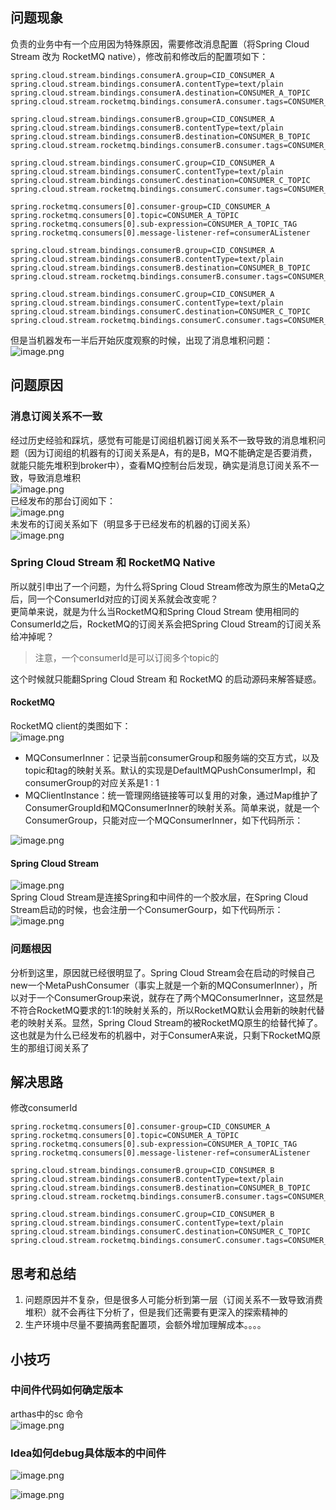 ## 问题现象
负责的业务中有一个应用因为特殊原因，需要修改消息配置（将Spring Cloud Stream 改为 RocketMQ native），修改前和修改后的配置项如下：
```properties
spring.cloud.stream.bindings.consumerA.group=CID_CONSUMER_A
spring.cloud.stream.bindings.consumerA.contentType=text/plain
spring.cloud.stream.bindings.consumerA.destination=CONSUMER_A_TOPIC
spring.cloud.stream.rocketmq.bindings.consumerA.consumer.tags=CONSUMER_A_TOPIC_TAG

spring.cloud.stream.bindings.consumerB.group=CID_CONSUMER_A
spring.cloud.stream.bindings.consumerB.contentType=text/plain
spring.cloud.stream.bindings.consumerB.destination=CONSUMER_B_TOPIC
spring.cloud.stream.rocketmq.bindings.consumerB.consumer.tags=CONSUMER_B_TOPIC_TAG

spring.cloud.stream.bindings.consumerC.group=CID_CONSUMER_A
spring.cloud.stream.bindings.consumerC.contentType=text/plain
spring.cloud.stream.bindings.consumerC.destination=CONSUMER_C_TOPIC
spring.cloud.stream.rocketmq.bindings.consumerC.consumer.tags=CONSUMER_C_TOPIC_TAG
```
```properties
spring.rocketmq.consumers[0].consumer-group=CID_CONSUMER_A
spring.rocketmq.consumers[0].topic=CONSUMER_A_TOPIC
spring.rocketmq.consumers[0].sub-expression=CONSUMER_A_TOPIC_TAG
spring.rocketmq.consumers[0].message-listener-ref=consumerAListener

spring.cloud.stream.bindings.consumerB.group=CID_CONSUMER_A
spring.cloud.stream.bindings.consumerB.contentType=text/plain
spring.cloud.stream.bindings.consumerB.destination=CONSUMER_B_TOPIC
spring.cloud.stream.rocketmq.bindings.consumerB.consumer.tags=CONSUMER_B_TOPIC_TAG

spring.cloud.stream.bindings.consumerC.group=CID_CONSUMER_A
spring.cloud.stream.bindings.consumerC.contentType=text/plain
spring.cloud.stream.bindings.consumerC.destination=CONSUMER_C_TOPIC
spring.cloud.stream.rocketmq.bindings.consumerC.consumer.tags=CONSUMER_C_TOPIC_TAG
```
但是当机器发布一半后开始灰度观察的时候，出现了消息堆积问题：<br />![image.png](https://cdn.nlark.com/yuque/0/2023/png/719664/1682427421166-51c052e1-7992-4ed3-b71e-21d9bdd0709a.png#averageHue=%23f0f1ef&clientId=u77d3dd1b-a691-4&from=paste&height=247&id=ua9c360cd&originHeight=494&originWidth=836&originalType=binary&ratio=2&rotation=0&showTitle=false&size=128848&status=done&style=none&taskId=u5374b2fd-40da-4248-aa2f-fcab3f2dede&title=&width=418)
## 问题原因
### 消息订阅关系不一致
经过历史经验和踩坑，感觉有可能是订阅组机器订阅关系不一致导致的消息堆积问题（因为订阅组的机器有的订阅关系是A，有的是B，MQ不能确定是否要消费，就能只能先堆积到broker中），查看MQ控制台后发现，确实是消息订阅关系不一致，导致消息堆积<br />![image.png](https://cdn.nlark.com/yuque/0/2023/png/719664/1682427825233-7e043a14-1dac-46b2-9c97-b34d090890e7.png#averageHue=%23f7f7f7&clientId=u77d3dd1b-a691-4&from=paste&height=322&id=ubae4d40c&originHeight=644&originWidth=1112&originalType=binary&ratio=2&rotation=0&showTitle=false&size=311250&status=done&style=none&taskId=u71fb135a-eba9-4cc3-b611-327dc969628&title=&width=556)<br />已经发布的那台订阅如下：<br />![image.png](https://cdn.nlark.com/yuque/0/2023/png/719664/1682428293109-62907d55-e0c5-469c-abbc-08f3e6cf3b38.png#averageHue=%23f8f8f8&clientId=u77d3dd1b-a691-4&from=paste&height=249&id=u1fcfd19e&originHeight=498&originWidth=2634&originalType=binary&ratio=2&rotation=0&showTitle=false&size=411298&status=done&style=none&taskId=u8aa51e81-d8ae-4260-983b-b1739059924&title=&width=1317)<br />未发布的订阅关系如下（明显多于已经发布的机器的订阅关系）<br />![image.png](https://cdn.nlark.com/yuque/0/2023/png/719664/1682428655336-a8380f7b-a0ee-4319-8de1-32d9c41144b2.png#averageHue=%23fafafa&clientId=u77d3dd1b-a691-4&from=paste&height=608&id=uebff3698&originHeight=1216&originWidth=2344&originalType=binary&ratio=2&rotation=0&showTitle=false&size=799554&status=done&style=none&taskId=ub497a6a3-f521-420b-adbb-2e6030497bb&title=&width=1172)
### Spring Cloud Stream 和 RocketMQ Native
所以就引申出了一个问题，为什么将Spring Cloud Stream修改为原生的MetaQ之后，同一个ConsumerId对应的订阅关系就会改变呢？<br />更简单来说，就是为什么当RocketMQ和Spring Cloud Stream 使用相同的ConsumerId之后，RocketMQ的订阅关系会把Spring Cloud Stream的订阅关系给冲掉呢？
> 注意，一个consumerId是可以订阅多个topic的

这个时候就只能翻Spring Cloud Stream 和 RocketMQ 的启动源码来解答疑惑。
#### RocketMQ
RocketMQ client的类图如下：<br />![image.png](https://cdn.nlark.com/yuque/0/2023/png/719664/1682425441600-dea2f79c-1e75-497a-b208-f6bf09973596.png#averageHue=%23f0f0f0&clientId=u77d3dd1b-a691-4&from=drop&id=pQzt6&originHeight=543&originWidth=1259&originalType=binary&ratio=2&rotation=0&showTitle=false&size=209287&status=done&style=none&taskId=u068121ea-f37b-4590-abd5-0b9b391a226&title=)

- MQConsumerInner：记录当前consumerGroup和服务端的交互方式，以及topic和tag的映射关系。默认的实现是DefaultMQPushConsumerImpl，和consumerGroup的对应关系是1 : 1
- MQClientInstance：统一管理网络链接等可以复用的对象，通过Map维护了ConsumerGroupId和MQConsumerInner的映射关系。简单来说，就是一个ConsumerGroup，只能对应一个MQConsumerInner，如下代码所示：

![image.png](https://cdn.nlark.com/yuque/0/2023/png/719664/1682425442602-e5ee0fff-4b44-4ae0-aeae-8f563baf3942.png#averageHue=%232d2c2b&clientId=u77d3dd1b-a691-4&from=drop&id=qnLCg&originHeight=596&originWidth=1414&originalType=binary&ratio=2&rotation=0&showTitle=false&size=91537&status=done&style=none&taskId=u9e72ce5d-31b3-4826-842f-83f5de9e936&title=)
#### Spring Cloud Stream
![image.png](https://cdn.nlark.com/yuque/0/2023/png/719664/1682425443533-40b769ce-8a26-481d-a42e-26a2949fd9fe.png#averageHue=%23ebebeb&clientId=u77d3dd1b-a691-4&from=paste&height=430&id=cSi5v&originHeight=310&originWidth=373&originalType=binary&ratio=2&rotation=0&showTitle=false&size=19310&status=done&style=none&taskId=u59873022-926b-4368-9e87-066b005bcfe&title=&width=517.5)<br />Spring Cloud Stream是连接Spring和中间件的一个胶水层，在Spring Cloud Stream启动的时候，也会注册一个ConsumerGourp，如下代码所示：<br />![image.png](https://cdn.nlark.com/yuque/0/2023/png/719664/1682425444585-ca1490b9-08c7-4654-98a3-726304f6e095.png#averageHue=%232c2d2b&clientId=u77d3dd1b-a691-4&from=paste&height=486&id=RqZmn&originHeight=972&originWidth=2482&originalType=binary&ratio=2&rotation=0&showTitle=false&size=582238&status=done&style=none&taskId=u8d8b9c2f-40e4-4f52-93d8-4b57e44d133&title=&width=1241)
### 问题根因
分析到这里，原因就已经很明显了。Spring Cloud Stream会在启动的时候自己new一个MetaPushConsumer（事实上就是一个新的MQConsumerInner），所以对于一个ConsumerGroup来说，就存在了两个MQConsumerInner，这显然是不符合RocketMQ要求的1:1的映射关系的，所以RocketMQ默认会用新的映射代替老的映射关系。显然，Spring Cloud Stream的被RocketMQ原生的给替代掉了。<br />这也就是为什么已经发布的机器中，对于ConsumerA来说，只剩下RocketMQ原生的那组订阅关系了
## 解决思路
修改consumerId
```properties
spring.rocketmq.consumers[0].consumer-group=CID_CONSUMER_A
spring.rocketmq.consumers[0].topic=CONSUMER_A_TOPIC
spring.rocketmq.consumers[0].sub-expression=CONSUMER_A_TOPIC_TAG
spring.rocketmq.consumers[0].message-listener-ref=consumerAListener

spring.cloud.stream.bindings.consumerB.group=CID_CONSUMER_B
spring.cloud.stream.bindings.consumerB.contentType=text/plain
spring.cloud.stream.bindings.consumerB.destination=CONSUMER_B_TOPIC
spring.cloud.stream.rocketmq.bindings.consumerB.consumer.tags=CONSUMER_B_TOPIC_TAG

spring.cloud.stream.bindings.consumerC.group=CID_CONSUMER_B
spring.cloud.stream.bindings.consumerC.contentType=text/plain
spring.cloud.stream.bindings.consumerC.destination=CONSUMER_C_TOPIC
spring.cloud.stream.rocketmq.bindings.consumerC.consumer.tags=CONSUMER_C_TOPIC_TAG
```
## 思考和总结

1. 问题原因并不复杂，但是很多人可能分析到第一层（订阅关系不一致导致消费堆积）就不会再往下分析了，但是我们还需要有更深入的探索精神的
2. 生产环境中尽量不要搞两套配置项，会额外增加理解成本。。。。
## 小技巧
### 中间件代码如何确定版本
arthas中的sc 命令 <br />![image.png](https://cdn.nlark.com/yuque/0/2023/png/719664/1682425445317-52934b47-4f0c-4ba9-9787-adf6713e075b.png#averageHue=%230c0808&clientId=u77d3dd1b-a691-4&from=paste&height=420&id=ud2fe17b8&originHeight=840&originWidth=2576&originalType=binary&ratio=2&rotation=0&showTitle=false&size=522962&status=done&style=none&taskId=u6b68f502-b534-4107-9b3e-66ef69890e4&title=&width=1288)
### Idea如何debug具体版本的中间件
![image.png](https://cdn.nlark.com/yuque/0/2023/png/719664/1682425445693-f30c71da-02ab-4d5b-bf80-6ecb10d1a66d.png#averageHue=%233e4246&clientId=u77d3dd1b-a691-4&from=paste&height=703&id=uc86e600a&originHeight=1406&originWidth=1798&originalType=binary&ratio=2&rotation=0&showTitle=false&size=749461&status=done&style=none&taskId=u2af3e1a9-3bef-44ba-9b90-8a55fe15703&title=&width=899)

![image.png](https://cdn.nlark.com/yuque/0/2023/png/719664/1682425446186-55f31009-2326-4304-903e-36954e97eaec.png#averageHue=%23373b3b&clientId=u77d3dd1b-a691-4&from=paste&height=832&id=u1364c436&originHeight=1664&originWidth=2826&originalType=binary&ratio=2&rotation=0&showTitle=false&size=1616670&status=done&style=none&taskId=u550b4128-2783-4885-8f35-28683c449be&title=&width=1413)
